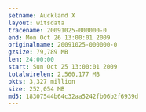 ```yaml
---
setname: Auckland X
layout: witsdata
tracename: 20091025-000000-0
end: Mon Oct 26 13:00:01 2009
originalname: 20091025-000000-0
gzsize: 79,789 MB
len: 24:00:00
start: Sun Oct 25 13:00:01 2009
totalwirelen: 2,560,177 MB
pkts: 3,327 million
size: 252,054 MB
md5: 18307544b64c32aa5242fb06b2f6939d
---
```

